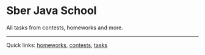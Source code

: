 Sber Java School
================
All tasks from contests, homeworks and more.

***

Quick links: [homeworks](https://github.com/vaha1st/sber_java_school/tree/master/src/course/homeworks), [contests](https://github.com/vaha1st/sber_java_school/tree/master/src/contest), [tasks](https://github.com/vaha1st/sber_java_school/tree/master/pdf)